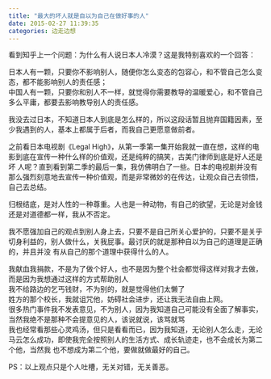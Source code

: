 ```yaml
---
title: "最大的坏人就是自以为自己在做好事的人"
date: 2015-02-27 11:39:35
categories: 边走边想
---
```

看到知乎上一个问题：为什么有人说日本人冷漠？这是我特别喜欢的一个回答：

日本人有一颗，只要你不影响别人，随便你怎么变态的包容心，和不管自己怎么变态，都不能影响别人的责任感；  
中国人有一颗，只要你和别人不一样，就觉得你需要教导的温暖爱心，和不管自己多么平庸，都要去影响教导别人的责任感。

我没去过日本，不知道日本人到底是怎么样的，所以这段话暂且抛弃国籍因素，至少我遇到的人，基本上都属于后者，而我自己更愿意做前者。

之前看日本电视剧《Legal High》，从第一季第一集开始我就一直在想，这样的电影到底在宣传一种什么样的价值观，还是纯粹的搞笑，古美门律师到底是好人还是坏
人呢？直到看到第二季的最后一集，我仿佛明白了一些。日本的电视剧并没有那么强烈刻意地去宣传一种价值观，而是非常微妙的在传达，让观众自己去领悟，自己去总结。

归根结底，是对人性的一种尊重。人也是一种动物，有自己的欲望，无论是对金钱还是对道德都一样，我从不否定。

我不愿强加自己的观点到别人身上去，只要不是自己所关心爱护的，只要不是关乎切身利益的，别人做什么，关我屁事。最讨厌的就是那种自以为自己的道理是正确的，并且并没
有从自己的那个道理中获得什么的人。

我献血我捐款，不是为了做个好人，也不是因为整个社会都觉得这样对我才去做，而是因为我想通过这样的方式帮助别人  
我不给路边的乞丐钱财，不为别的，就是觉得他们太懒了  
姓方的那个校长，我就诅咒他，妨碍社会进步，还让我无法自由上网。  
很多热门事件我不发表意见，不为别人，因为我知道自己可能没有全面了解事实，当然我绝不是那种不会提意见的人，该说就说，该骂就骂  
我也经常看那些心灵鸡汤，但只是看看而已，因为我知道，无论别人怎么走，无论马云怎么成功，即使我完全按照别人的生活方式、成长轨迹走，也不会成长为第二个他，当然我
也不想成为第二个他，要做就做最好的自己。

PS：以上观点只是个人吐槽，无关对错，无关善恶。
